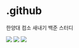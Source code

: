 # .github
한양대 컴소 새내기 백준 스터디

<img src ="http://mazassumnida.wtf/api/mini/generate_badge?boj=sinobin">

<img src ="http://mazassumnida.wtf/api/mini/generate_badge?boj=angej777">

<img src ="http://mazassumnida.wtf/api/mini/generate_badge?boj=ghduf0820">
